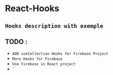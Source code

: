 # React-Hooks
## ``Hooks description with exemple``

## TODO :
* `ADD useCellection Hooks for Firebase Project`
* `More Hooks for Firebase`
* `Use Firebase in React project`
* ``

